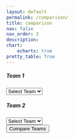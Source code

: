 ```yaml
---
layout: default
permalink: /comparison/
title: comparison
nav: false
nav_order: 3
description: 
chart:
    echarts: true
pretty_table: True
---
```

<script src="/assets/js/team-comparison.js"></script>
<div class="container mt-4">
  <div class="row">
    <!-- Team 1 Comparison -->
    <div class="col-md-6">
      <div class="card">
        <div class="card-header">
          <h5>Team 1</h5>
        </div>
        <div class="card-body">
          <select id="team1-select" class="form-control mb-3">
            <option value="">Select Team</option>
          </select>
          <div id="team1-stats" class="mt-3">
            <!-- Team 1 stats will go here -->
          </div>
        </div>
      </div>
    </div>
    <!-- Team 2 Comparison -->
    <div class="col-md-6">
      <div class="card">
        <div class="card-header">
          <h5>Team 2</h5>
        </div>
        <div class="card-body">
          <select id="team2-select" class="form-control mb-3">
            <option value="">Select Team</option>
          </select>
          <div id="team2-stats" class="mt-3">
            <!-- Team 2 stats will go here -->
          </div>
        </div>
      </div>
    </div>
  </div>
  <!-- Button to Compare Teams -->
  <div class="row mt-3">
    <div class="col-12 text-center">
      <button id="compare-btn" class="btn btn-primary">Compare Teams</button>
    </div>
  </div>
  <!-- Comparison Results -->
  <div id="comparison-results" class="mt-4" style="display:none;">
    <div class="row justify-content-center">
      <div class="col-md-8">
        <div id="comparison-table-div">
          <!-- Comparison table will be inserted here -->
        </div>
      </div>
    </div>
  </div>
</div>
<br>
<!-- Chart container -->
<div id="chart-container" style="height: 400px; width: 100%;"></div>

<!-- Pie Charts Row -->
<div class="row mt-4">
  <div class="col-md-6">
    <div id="team1-pie" style="height: 300px; width: 100%;"></div>
  </div>
  <div class="col-md-6">
    <div id="team2-pie" style="height: 300px; width: 100%;"></div>
  </div>
</div>
